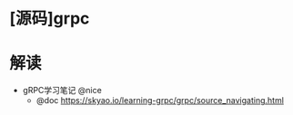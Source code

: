# [源码]grpc

# 解读

- gRPC学习笔记 @nice
  - @doc https://skyao.io/learning-grpc/grpc/source_navigating.html